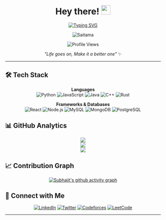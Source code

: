 <div align="center">

# Hey there! <img src="https://raw.githubusercontent.com/MartinHeinz/MartinHeinz/master/wave.gif" width="30px" height="30px">

[![Typing SVG](https://readme-typing-svg.herokuapp.com?font=Fira+Code&size=22&duration=3000&pause=1000&color=9146FF&center=true&vCenter=true&width=440&lines=I+am+Subhajit)](https://git.io/typing-svg)

![Saitama](https://github.com/subhajitlucky/subhajitlucky/blob/main/Hlrj.gif?raw=true)

![Profile Views](https://komarev.com/ghpvc/?username=subhajitlucky&style=flat&color=blue)

*"Life goes on, Make it a better one"* ✨

</div>

---

## 🛠️ Tech Stack

<div align="center">

**Languages**  
![Python](https://img.shields.io/badge/Python-14354C.svg?style=flat-square&logo=python&logoColor=white)
![JavaScript](https://img.shields.io/badge/JavaScript-323330.svg?style=flat-square&logo=javascript&logoColor=%23F7DF1E)
![Java](https://img.shields.io/badge/Java-ED8B00.svg?style=flat-square&logo=openjdk&logoColor=white)
![C++](https://img.shields.io/badge/C++-%2300599C.svg?style=flat-square&logo=c%2B%2B&logoColor=white)
![Rust](https://img.shields.io/badge/Rust-%23000000.svg?style=flat-square&logo=rust&logoColor=white)

**Frameworks & Databases**  
![React](https://img.shields.io/badge/React-%2320232a.svg?style=flat-square&logo=react&logoColor=%2361DAFB)
![Node.js](https://img.shields.io/badge/Node.js-6DA55F?style=flat-square&logo=node.js&logoColor=white)
![MySQL](https://img.shields.io/badge/MySQL-00000F.svg?style=flat-square&logo=mysql&logoColor=white)
![MongoDB](https://img.shields.io/badge/MongoDB-%234ea94b.svg?style=flat-square&logo=mongodb&logoColor=white)
![PostgreSQL](https://img.shields.io/badge/PostgreSQL-%23316192.svg?style=flat-square&logo=postgresql&logoColor=white)

</div>



## 📊 GitHub Analytics

<div align="center">

![](https://github-readme-stats.vercel.app/api?username=subhajitlucky&theme=radical&hide_border=true&include_all_commits=false&count_private=false)<br/>
![](https://nirzak-streak-stats.vercel.app/?user=subhajitlucky&theme=radical&hide_border=true)<br/>
![](https://github-readme-stats.vercel.app/api/top-langs/?username=subhajitlucky&theme=radical&hide_border=true&include_all_commits=false&count_private=false&layout=compact)

</div>

## 📈 Contribution Graph

<div align="center">

[![Subhajit's github activity graph](https://github-readme-activity-graph.vercel.app/graph?username=subhajitlucky&theme=react-dark)](https://github.com/ashutosh00710/github-readme-activity-graph)

</div>

## 🤝 Connect with Me

<div align="center">

[![LinkedIn](https://img.shields.io/badge/LinkedIn-%230077B5.svg?style=flat-square&logo=linkedin&logoColor=white)](https://www.linkedin.com/in/subhajitlucky/)
[![Twitter](https://img.shields.io/badge/Twitter-%231DA1F2.svg?style=flat-square&logo=Twitter&logoColor=white)](https://twitter.com/subhajitlucky)
[![Codeforces](https://img.shields.io/badge/Codeforces-445f9d?style=flat-square&logo=Codeforces&logoColor=white)](https://codeforces.com/profile/subhajitlucky)
[![LeetCode](https://img.shields.io/badge/LeetCode-000000?style=flat-square&logo=LeetCode&logoColor=#d16c06)](https://leetcode.com/subhajitlucky/)

</div>

---

<div align="center">
</div>
